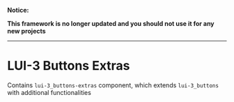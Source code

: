 **Notice:**

**This framework is no longer updated and you should not use it for any new projects**

---

# LUI-3 Buttons Extras

Contains `lui-3_buttons-extras` component, which extends `lui-3_buttons` with additional functionalities